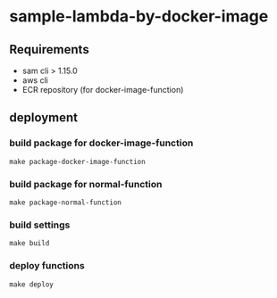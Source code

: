 # sample-lambda-by-docker-image

## Requirements
- sam cli > 1.15.0
- aws cli
- ECR repository (for docker-image-function)

## deployment

### build package for docker-image-function
```
make package-docker-image-function
```
### build package for normal-function
```
make package-normal-function
```
### build settings
```
make build
```

### deploy functions
```
make deploy
```

